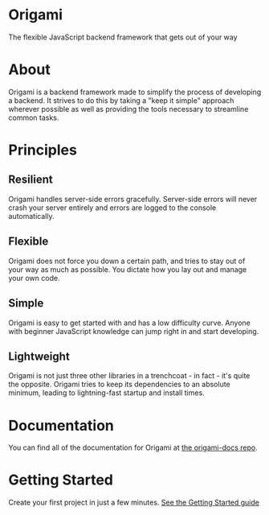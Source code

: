 # Origami
The flexible JavaScript backend framework that gets out of your way

# About
Origami is a backend framework made to simplify the process of developing a backend. It strives to do this by taking a "keep it simple" approach wherever possible as well as providing the tools necessary to streamline common tasks.

# Principles
## Resilient
Origami handles server-side errors gracefully. Server-side errors will never crash your server entirely and errors are logged to the console automatically.

## Flexible
Origami does not force you down a certain path, and tries to stay out of your way as much as possible. You dictate how you lay out and manage your own code.

## Simple
Origami is easy to get started with and has a low difficulty curve. Anyone with beginner JavaScript knowledge can jump right in and start developing.

## Lightweight
Origami is not just three other libraries in a trenchcoat - in fact - it's quite the opposite. Origami tries to keep its dependencies to an absolute minimum, leading to lightning-fast startup and install times.

# Documentation
You can find all of the documentation for Origami at [the origami-docs repo](https://github.com/axiand/origami-docs).

# Getting Started
Create your first project in just a few minutes. [See the Getting Started guide](https://github.com/axiand/origami-docs/blob/master/Getting%20Started/Intro.md)
